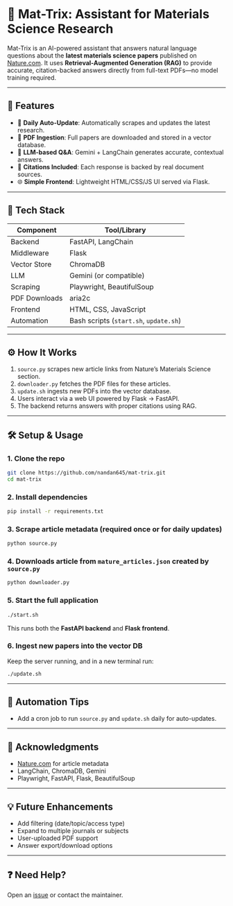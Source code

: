 # 🧠 Mat-Trix: Assistant for Materials Science Research

Mat-Trix is an AI-powered assistant that answers natural language questions about the **latest materials science papers** published on [Nature.com](https://www.nature.com/). It uses **Retrieval-Augmented Generation (RAG)** to provide accurate, citation-backed answers directly from full-text PDFs—no model training required.

---

## 🚀 Features

- 🔄 **Daily Auto-Update**: Automatically scrapes and updates the latest research.
- 📄 **PDF Ingestion**: Full papers are downloaded and stored in a vector database.
- 🤖 **LLM-based Q&A**: Gemini + LangChain generates accurate, contextual answers.
- 🔗 **Citations Included**: Each response is backed by real document sources.
- 🌐 **Simple Frontend**: Lightweight HTML/CSS/JS UI served via Flask.

---

## 🧰 Tech Stack

| Component     | Tool/Library               |
|---------------|----------------------------|
| Backend       | FastAPI, LangChain         |
| Middleware    | Flask                      |
| Vector Store  | ChromaDB                   |
| LLM           | Gemini (or compatible)     |
| Scraping      | Playwright, BeautifulSoup  |
| PDF Downloads |  aria2c                    |
| Frontend      | HTML, CSS, JavaScript      |
| Automation    | Bash scripts (`start.sh`, `update.sh`) |

---

## ⚙️ How It Works

1. `source.py` scrapes new article links from Nature’s Materials Science section.
2. `downloader.py` fetches the PDF files for these articles.
3. `update.sh` ingests new PDFs into the vector database.
4. Users interact via a web UI powered by Flask → FastAPI.
5. The backend returns answers with proper citations using RAG.

---

## 🛠️ Setup & Usage

### 1. Clone the repo
```bash
git clone https://github.com/nandan645/mat-trix.git
cd mat-trix
````

### 2. Install dependencies

```bash
pip install -r requirements.txt
```

### 3. Scrape article metadata (required once or for daily updates)

```bash
python source.py
```

### 4. Downloads article from ```mature_articles.json``` created by ```source.py```

```bash
python downloader.py
```

### 5. Start the full application

```bash
./start.sh
```

This runs both the **FastAPI backend** and **Flask frontend**.

### 6. Ingest new papers into the vector DB

Keep the server running, and in a new terminal run:

```bash
./update.sh
```

---

## 📅 Automation Tips

* Add a cron job to run `source.py` and `update.sh` daily for auto-updates.

---

## 🙌 Acknowledgments

* [Nature.com](https://www.nature.com/) for article metadata
* LangChain, ChromaDB, Gemini
* Playwright, FastAPI, Flask, BeautifulSoup

---

## 💡 Future Enhancements

* Add filtering (date/topic/access type)
* Expand to multiple journals or subjects
* User-uploaded PDF support
* Answer export/download options

---

## ❓ Need Help?

Open an [issue](https://github.com/nandan645/mat-trix/issues) or contact the maintainer.
